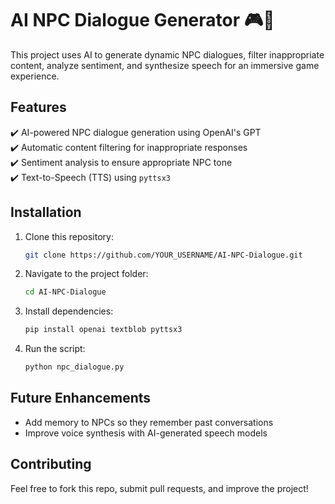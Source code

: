 # AI NPC Dialogue Generator 🎮🤖  

This project uses AI to generate dynamic NPC dialogues, filter inappropriate content, analyze sentiment, and synthesize speech for an immersive game experience.  

## Features  
✔️ AI-powered NPC dialogue generation using OpenAI's GPT  
✔️ Automatic content filtering for inappropriate responses  
✔️ Sentiment analysis to ensure appropriate NPC tone  
✔️ Text-to-Speech (TTS) using `pyttsx3`  

## Installation  
1. Clone this repository:
   ```bash
   git clone https://github.com/YOUR_USERNAME/AI-NPC-Dialogue.git
   ```
2. Navigate to the project folder:
   ```bash
   cd AI-NPC-Dialogue
   ```
3. Install dependencies:
   ```bash
   pip install openai textblob pyttsx3
   ```
4. Run the script:
   ```bash
   python npc_dialogue.py
   ```

## Future Enhancements  
- Add memory to NPCs so they remember past conversations  
- Improve voice synthesis with AI-generated speech models  

## Contributing  
Feel free to fork this repo, submit pull requests, and improve the project!  
